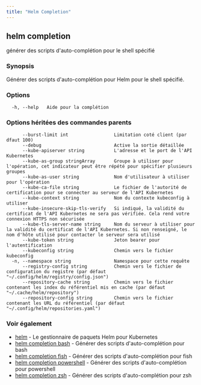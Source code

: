 ```yaml
---
title: "Helm Completion"
---
```


## helm completion

générer des scripts d'auto-complétion pour le shell spécifié

### Synopsis

Générer des scripts d'auto-complétion pour Helm pour le shell spécifié.


### Options

```
  -h, --help   Aide pour la complétion
```

### Options héritées des commandes parents

```
      --burst-limit int                 Limitation coté client (par dfaut 100)
      --debug                           Active la sortie détaillée
      --kube-apiserver string           L'adresse et le port de l'API Kubernetes
      --kube-as-group stringArray       Groupe à utiliser pour l'opération, cet indicateur peut être répété pour spécifier plusieurs groupes
      --kube-as-user string             Nom d'utilisateur à utiliser pour l'opération
      --kube-ca-file string             Le fichier de l'autorité de certification pour se connecter au serveur de l'API Kubernetes
      --kube-context string             Nom du contexte kubeconfig à utiliser
      --kube-insecure-skip-tls-verify   Si indiqué, la validité du certificat de l'API Kubernetes ne sera pas vérifiée. Cela rend votre connexion HTTPS non sécurisée
      --kube-tls-server-name string     Nom du serveur à utiliser pour la validité du certificat de l'API Kubernetes. Si non renseigné, le nom d'hôte utilisé pour contacter le serveur sera utilisé
      --kube-token string               Jeton bearer pour l'autentification
      --kubeconfig string               Chemin vers le fichier kubeconfig
  -n, --namespace string                Namespace pour cette requête
      --registry-config string          Chemin vers le fichier de configuration du registre (par défaut "~/.config/helm/registry/config.json")
      --repository-cache string         Chemin vers le fichier contenant les index du référentiel mis en cache (par défaut "~/.cache/helm/repository")
      --repository-config string        Chemin vers le fichier contenant les URL du référentiel (par défaut "~/.config/helm/repositories.yaml")
```

### Voir également

* [helm](helm.md) - Le gestionnaire de paquets Helm pour Kubernetes
* [helm completion bash](helm_completion_bash.md) - Générer des scripts d'auto-complétion pour bash
* [helm completion fish](helm_completion_fish.md)	- Générer des scripts d'auto-complétion pour fish
* [helm completion powershell](helm_completion_powershell.md) - Générer des scripts d'auto-complétion pour powershell
* [helm completion zsh](helm_completion_zsh.md) - Générer des scripts d'auto-complétion pour zsh

